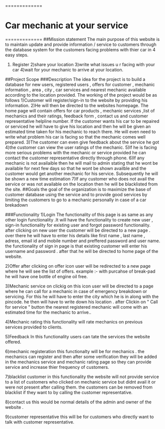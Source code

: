 =============
# Car mechanic at your service       

=============
##Mission statement
The main purpose of this website is to maintain  update and provide information / service to customers through the database system for the customers facing problems with thier car in 4 easy steps. 
1) Register
2)share your location 
3)write what issues u r facing with your car
4)wait for your mechanic to arrive at your location. 

##Project Scope
###Description
 The idea for the project is to build a database for new users, registered users , offers for customer , mechanic information , area , city , car services and nearest mechanic available according to the location provided. 
  The working of the project would be as follows
  1)Customer will register/sign-in to the website by providing his information.
  2)He will then be directed to the websites homepage. The home page will contain offers for car products , mechanic services ,list of mechanics and their ratings, feedback form ,  contact us and customer representative helpline number.
  If the customer wants his car to be repaired or serviced he will have to give his location and then he will be given an estimated time taken for his mechanic to reach there. He will even need to write what problem his car is facing so that the mechanic comes well prepared.
  3)The customer can even give feedback about the service he got
  4)the customer can view the user ratings of the mechanic.
  5)If he is facing more serious problems with the mechanic or service provided he can contact the customer representative directly through phone.
  6)If any mechanic is not availaible then he will mail to admin stating that he wont be available for next few days so that he wont be shown availble and the customer would get another mechanic for his service. Subsequently he will be shown a new time estimation 
  7)If any customer who does not avail the service or was not available on the location then he will be blacklisted from the site.
##Goals
  the goal of the organization is to maximize the base of customer database using the service and to provide good services 
by limiting the customers to go to a mechanic personally in case of a car brekadown

###Functionality
1)Login
 The functionality of this page is as same as any other login functionality .It will have the functionality to create new user , sign-in functionality for existing user and forgot password functionality.
 after clicking on new user the customer will be directed to a new page . over there he will have to enter his details like first name , last name , adress, email id and mobile number and preffered password and user name.
the functionality of sign in page is that existing customer will enter his username and password . after that he will be directed to home page of the website.

2)Offer 
after clicking on offer icon user will be redirected to a new page where he will see the list of offers.
example :- with purcahse of break-pad he will have one bottle of engine oil free.

3)Mechanic service 
on clickig on this icon user will be directed to a page where he can call for a mechanic in case of emergency breakdown or servicing. For this he will have to enter the city which he is in along with the pincode. he then will have to write down his location . after Clickin on " Call for service " button the nearest registered mechanic  will come with an estimated time for the mechanic to arrive..

4)Mechanic rating
this functionality will rate mechanics on previous services provided to clients.

5)Feedback
In this functionality users can tate the services the website offered.

6)mechanic registeration
this functionalty will be for mechanics . the mechanics can register and then after some verification they will be added in the mechanics service and mechanic rating page so they can provide service and increase thier frequency of customers.

7)blacklist customer
in this functionality the website will not provide service to a list of customers who clicked on  mechanic service but didnt avail it or were not present after calling them. the customers can be removed from blacklist if they want to by calling the customer representative.

8)contact us
this would be normal details of the admin and owner of the website .

9)customer representative
this will be for customers who directly want to talk with customer representative.


